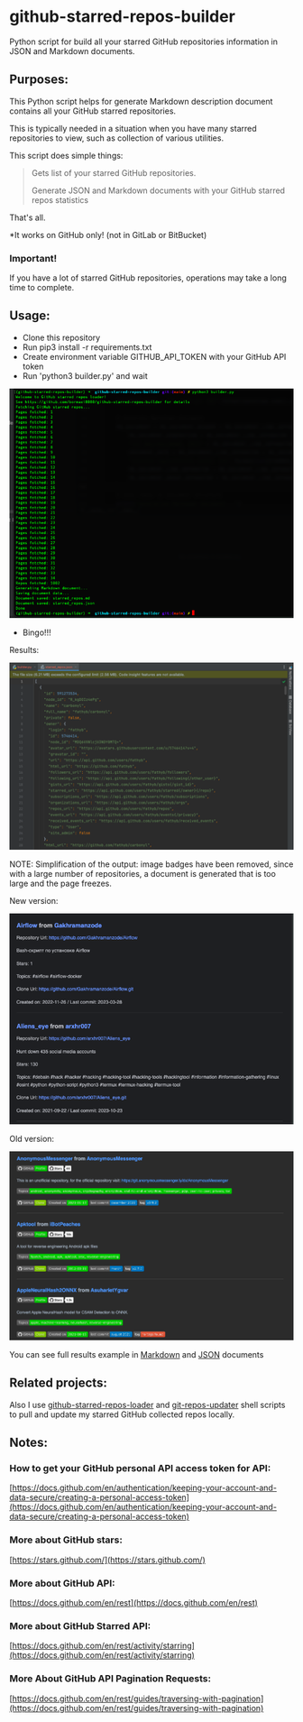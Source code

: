 # github-starred-repos-builder

Python script for build all your starred GitHub repositories information in JSON and Markdown documents.

## Purposes:

This Python script helps for generate Markdown description document contains all your GitHub starred repositories.

This is typically needed in a situation when you have many starred repositories to view, such as collection of various utilities.

This script does simple things:

> Gets list of your starred GitHub repositories.
>
> Generate JSON and Markdown documents with your GitHub starred repos statistics

That's all.

*It works on GitHub only! (not in GitLab or BitBucket)

### Important!

If you have a lot of starred GitHub repositories, operations may take a long time to complete.

## Usage:

- Clone this repository
- Run pip3 install -r requirements.txt
- Create environment variable GITHUB_API_TOKEN with your GitHub API token
- Run 'python3 builder.py' and wait

![alt text](./img/shell.png "Terminal")

- Bingo!!!

Results:

![alt text](./img/starred_repos.json.png "JSON")

NOTE: Simplification of the output: image badges have been removed, since with a large number of repositories, a document is generated that is too large and the page freezes.

New version:

![alt text](./img/starred_repos.md.2.png "Markdown")

Old version:

![alt text](./img/starred_repos.md.png "Markdown")

You can see full results example in [Markdown](./starred_repos.md) and [JSON](./starred_repos.json) documents

## Related projects:

Also I use [github-starred-repos-loader](https://github.com/bormaxi8080/github-starred-repos-loader) and [git-repos-updater](https://github.com/bormaxi8080/git-repos-updater) shell scripts to pull and update my starred GitHub collected repos locally.

## Notes:

### How to get your GitHub personal API access token for API:

[https://docs.github.com/en/authentication/keeping-your-account-and-data-secure/creating-a-personal-access-token](https://docs.github.com/en/authentication/keeping-your-account-and-data-secure/creating-a-personal-access-token)

### More about GitHub stars:

[https://stars.github.com/](https://stars.github.com/)

### More about GitHub API:

[https://docs.github.com/en/rest](https://docs.github.com/en/rest)

### More about GitHub Starred API:

[https://docs.github.com/en/rest/activity/starring](https://docs.github.com/en/rest/activity/starring)

### More About GitHub API Pagination Requests:

[https://docs.github.com/en/rest/guides/traversing-with-pagination](https://docs.github.com/en/rest/guides/traversing-with-pagination)
